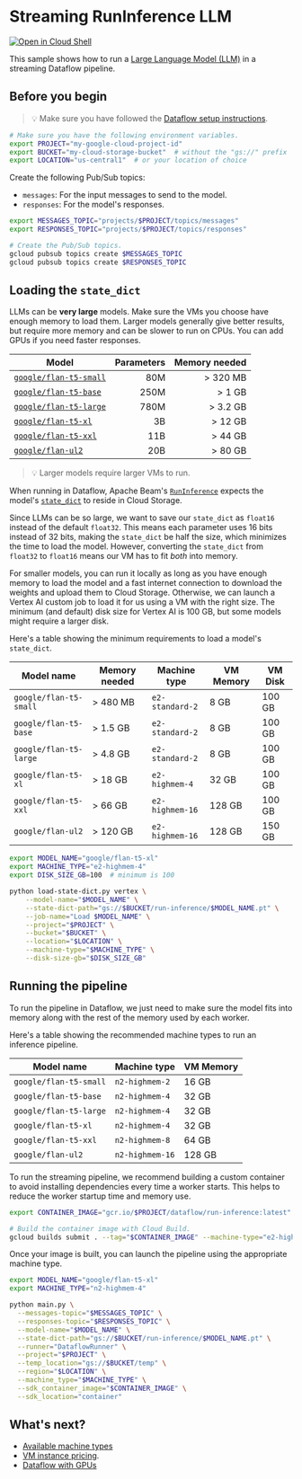 # Streaming RunInference LLM

[![Open in Cloud Shell](http://gstatic.com/cloudssh/images/open-btn.svg)](https://console.cloud.google.com/cloudshell/open?git_repo=https://github.com/GoogleCloudPlatform/python-docs-samples&page=editor&open_in_editor=dataflow/run-inference/README.md)

This sample shows how to run a [Large Language Model (LLM)](https://en.wikipedia.org/wiki/Large_language_model) in a streaming Dataflow pipeline.

## Before you begin

> 💡 Make sure you have followed the
[Dataflow setup instructions](../README.md).

```sh
# Make sure you have the following environment variables.
export PROJECT="my-google-cloud-project-id"
export BUCKET="my-cloud-storage-bucket"  # without the "gs://" prefix
export LOCATION="us-central1"  # or your location of choice
```

Create the following Pub/Sub topics:
* `messages`: For the input messages to send to the model.
* `responses`: For the model's responses.

```sh
export MESSAGES_TOPIC="projects/$PROJECT/topics/messages"
export RESPONSES_TOPIC="projects/$PROJECT/topics/responses"

# Create the Pub/Sub topics.
gcloud pubsub topics create $MESSAGES_TOPIC
gcloud pubsub topics create $RESPONSES_TOPIC
```

## Loading the `state_dict`

LLMs can be **very large** models. Make sure the VMs you choose have enough memory to load them.
Larger models generally give better results, but require more memory and can be slower to run on CPUs.
You can add GPUs if you need faster responses.

| Model                                   | Parameters | Memory needed |
|-----------------------------------------|-----------:|--------------:|
| [`google/flan-t5-small`][flan-t5-small] | 80M        | > 320 MB      |
| [`google/flan-t5-base`][flan-t5-base]   | 250M       | > 1 GB        |
| [`google/flan-t5-large`][flan-t5-large] | 780M       | > 3.2 GB      |
| [`google/flan-t5-xl`][flan-t5-xl]       | 3B         | > 12 GB       |
| [`google/flan-t5-xxl`][flan-t5-xxl]     | 11B        | > 44 GB       |
| [`google/flan-ul2`][flan-ul2]           | 20B        | > 80 GB       |

> 💡 Larger models require larger VMs to run.

When running in Dataflow, Apache Beam's [`RunInference`](https://beam.apache.org/documentation/transforms/python/elementwise/runinference/) expects the model's  [`state_dict`](https://pytorch.org/tutorials/recipes/recipes/what_is_state_dict.html) to reside in Cloud Storage.

Since LLMs can be so large, we want to save our `state_dict` as `float16` instead of the default `float32`.
This means each parameter uses 16 bits instead of 32 bits, making the `state_dict` be half the size, which minimizes the time to load the model.
However, converting the `state_dict` from `float32` to `float16` means our VM has to fit _both_ into memory.

For smaller models, you can run it locally as long as you have enough memory to load the model and a fast internet connection to download the weights and upload them to Cloud Storage.
Otherwise, we can launch a Vertex AI custom job to load it for us using a VM with the right size.
The minimum (and default) disk size for Vertex AI is 100 GB, but some models might require a larger disk.

Here's a table showing the minimum requirements to load a model's `state_dict`.

| Model name             | Memory needed | Machine type    | VM Memory | VM Disk |
|------------------------|---------------|-----------------|-----------|---------|
| `google/flan-t5-small` | > 480 MB      | `e2-standard-2` | 8 GB      | 100 GB  |
| `google/flan-t5-base`  | > 1.5 GB      | `e2-standard-2` | 8 GB      | 100 GB  |
| `google/flan-t5-large` | > 4.8 GB      | `e2-standard-2` | 8 GB      | 100 GB  |
| `google/flan-t5-xl`    | > 18 GB       | `e2-highmem-4`  | 32 GB     | 100 GB  |
| `google/flan-t5-xxl`   | > 66 GB       | `e2-highmem-16` | 128 GB    | 100 GB  |
| `google/flan-ul2`      | > 120 GB      | `e2-highmem-16` | 128 GB    | 150 GB  |

```sh
export MODEL_NAME="google/flan-t5-xl"
export MACHINE_TYPE="e2-highmem-4"
export DISK_SIZE_GB=100  # minimum is 100

python load-state-dict.py vertex \
    --model-name="$MODEL_NAME" \
    --state-dict-path="gs://$BUCKET/run-inference/$MODEL_NAME.pt" \
    --job-name="Load $MODEL_NAME" \
    --project="$PROJECT" \
    --bucket="$BUCKET" \
    --location="$LOCATION" \
    --machine-type="$MACHINE_TYPE" \
    --disk-size-gb="$DISK_SIZE_GB"
```

## Running the pipeline

To run the pipeline in Dataflow, we just need to make sure the model fits into memory along with the rest of the memory used by each worker.

Here's a table showing the recommended machine types to run an inference pipeline.

| Model name             | Machine type    | VM Memory |
|------------------------|-----------------|-----------|
| `google/flan-t5-small` | `n2-highmem-2`  | 16 GB     |
| `google/flan-t5-base`  | `n2-highmem-4`  | 32 GB     |
| `google/flan-t5-large` | `n2-highmem-4`  | 32 GB     |
| `google/flan-t5-xl`    | `n2-highmem-4`  | 32 GB     |
| `google/flan-t5-xxl`   | `n2-highmem-8`  | 64 GB     |
| `google/flan-ul2`      | `n2-highmem-16` | 128 GB    |

To run the streaming pipeline, we recommend building a custom container to avoid installing
dependencies every time a worker starts.
This helps to reduce the worker startup time and memory use.

```sh
export CONTAINER_IMAGE="gcr.io/$PROJECT/dataflow/run-inference:latest"

# Build the container image with Cloud Build.
gcloud builds submit . --tag="$CONTAINER_IMAGE" --machine-type="e2-highcpu-32"
```

Once your image is built, you can launch the pipeline using the appropriate machine type.

```sh
export MODEL_NAME="google/flan-t5-xl"
export MACHINE_TYPE="n2-highmem-4"

python main.py \
  --messages-topic="$MESSAGES_TOPIC" \
  --responses-topic="$RESPONSES_TOPIC" \
  --model-name="$MODEL_NAME" \
  --state-dict-path="gs://$BUCKET/run-inference/$MODEL_NAME.pt" \
  --runner="DataflowRunner" \
  --project="$PROJECT" \
  --temp_location="gs://$BUCKET/temp" \
  --region="$LOCATION" \
  --machine_type="$MACHINE_TYPE" \
  --sdk_container_image="$CONTAINER_IMAGE" \
  --sdk_location="container"
```

## What's next?

- [Available machine types](https://cloud.google.com/compute/docs/general-purpose-machines)
- [VM instance pricing](https://cloud.google.com/compute/vm-instance-pricing).
- [Dataflow with GPUs](https://cloud.google.com/dataflow/docs/concepts/gpu-support)

[flan-t5-small]: https://huggingface.co/google/flan-t5-small
[flan-t5-base]: https://huggingface.co/google/flan-t5-base
[flan-t5-large]: https://huggingface.co/google/flan-t5-large
[flan-t5-xl]: https://huggingface.co/google/flan-t5-xl
[flan-t5-xxl]: https://huggingface.co/google/flan-t5-xxl
[flan-ul2]: https://huggingface.co/google/flan-ul2
